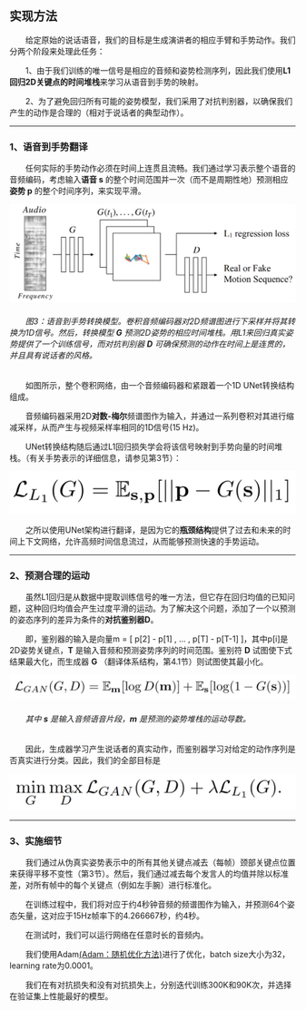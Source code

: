 ## 实现方法
　　给定原始的说话语音，我们的目标是生成演讲者的相应手臂和手势动作。我们分两个阶段来处理此任务：

　　1、由于我们训练的唯一信号是相应的音频和姿势检测序列，因此我们使用**L1回归2D关键点的时间堆栈**来学习从语音到手势的映射。


　　2、为了避免回归所有可能的姿势模型，我们采用了对抗判别器，以确保我们产生的动作是合理的（相对于说话者的典型动作）。

---

### 1、语音到手势翻译
　　任何实际的手势动作必须在时间上连贯且流畅。我们通过学习表示整个语音的音频编码，考虑输入**语音 s** 的整个时间范围并一次（而不是周期性地）预测相应**姿势 p** 的整个时间序列，来实现平滑。

![img](语音到手势转换模型.png)

###### 　　图3：语音到手势转换模型。卷积音频编码器对2D频谱图进行下采样并将其转换为1D信号。然后，转换模型 **G** 预测2D姿势的相应时间堆栈。用L1来回归真实姿势提供了一个训练信号，而对抗判别器 **D** 可确保预测的动作在时间上是连贯的，并且具有说话者的风格。

　　如图所示，整个卷积网络，由一个音频编码器和紧跟着一个1D UNet转换结构组成。

　　音频编码器采用2D**对数-梅尔**频谱图作为输入，并通过一系列卷积对其进行缩减采样，从而产生与视频采样率相同的1D信号(15 Hz)。

　　UNet转换结构随后通过L1回归损失学会将该信号映射到手势向量的时间堆栈。（有关手势表示的详细信息，请参见第3节）：

![img](5365f664-45dd-4e0a-b470-d0898087bb9d.png)

　　之所以使用UNet架构进行翻译，是因为它的**瓶颈结构**提供了过去和未来的时间上下文网络，允许高频时间信息流过，从而能够预测快速的手势运动。

---

### 2、预测合理的运动

　　虽然L1回归是从数据中提取训练信号的唯一方法，但它存在回归均值的已知问题，这种回归均值会产生过度平滑的运动。为了解决这个问题，添加了一个以预测的姿态序列的差异为条件的**对抗鉴别器D**。

　　即，鉴别器的输入是向量m = [ p[2] - p[1] , ... , p[T] - p[T-1] ]，其中p[i]是2D姿势关键点，**T** 是输入音频和预测姿势序列的时间范围。鉴别符 **D** 试图使下式结果最大化，而生成器 **G** （翻译体系结构，第4.1节）则试图使其最小化。

![img](a305a88b-c1e6-437f-b107-133d2bd092fc.png)

###### 　　其中 **s** 是输入音频语音片段，**m** 是预测的姿势堆栈的运动导数。

　　因此，生成器学习产生说话者的真实动作，而鉴别器学习对给定的动作序列是否真实进行分类。因此，我们的全部目标是

![img](e3006a03-a293-4eee-a47a-3eb5b098c5d0.png)

---

### 3、实施细节
　　我们通过从伪真实姿势表示中的所有其他关键点减去（每帧）颈部关键点位置来获得平移不变性（第3节）。然后，我们通过减去每个发言人的均值并除以标准差，对所有帧中的每个关键点（例如左手腕）进行标准化。

　　在训练过程中，我们将对应于约4秒钟音频的频谱图作为输入，并预测64个姿态矢量，这对应于15Hz帧率下的4.266667秒，约4秒。

　　在测试时，我们可以运行网络在任意时长的音频内。

　　我们使用Adam[(Adam：随机优化方法)](https://arxiv.org/pdf/1412.6980.pdf)进行了优化，batch size大小为32，learning rate为0.0001。

　　我们在有对抗损失和没有对抗损失上，分别迭代训练300K和90K次，并选择在验证集上性能最好的模型。
